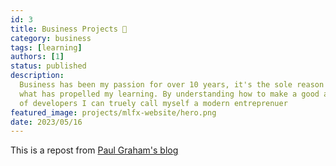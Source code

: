 ```yaml
---
id: 3
title: Business Projects 🤔
category: business
tags: [learning]
authors: [1]
status: published
description:
  Business has been my passion for over 10 years, it's the sole reason I got into development and
  what has propelled my learning. By understanding how to make a good application and manage a team
  of developers I can truely call myself a modern entreprenuer
featured_image: projects/mlfx-website/hero.png
date: 2023/05/16
---
```


This is a repost from [Paul Graham's blog](http://paulgraham.com/articles.html)
